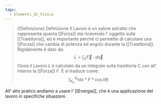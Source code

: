 ```yaml
---
tags:
  - Elementi_di_Fisica
---
```


>[!Definizione]  Definizione
>Il Lavoro è un valore astratto che rappresenta quanta [[Forza]] sta ricevendo l’ oggetto sulla [[Traiettoria]], ed è importante perché ci permette di calcolare una [[Forza]] che cambia di potenza ed angolo durante la [[Traiettoria]].
>Rigidamente è dato da:
>$$L=\int_{C}\vec{F}\cdot d \vec{s}$$
>Ossia il Lavoro $L$ è calcolato da un integrale sulla traiettoria C con all’ interno la [[Forza]] $F$.
>E si traduce come:
>$$\int_{X_{a}}^{X_{b}}dx*F*\cos(\theta)$$

All’ atto pratico andiamo a usare l’ [[Energia]], che è una applicazione del lavoro in specifiche situazioni.